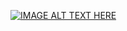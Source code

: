 [![IMAGE ALT TEXT HERE](https://img.youtube.com/vi/gBw1KdxkYig/0.jpg)](https://www.youtube.com/watch?v=gBw1KdxkYig)
